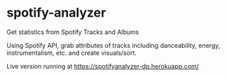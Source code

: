 # spotify-analyzer
Get statistics from Spotify Tracks and Albums  

Using Spotify API, grab attributes of tracks including danceability, energy, instrumentalism, etc. and create visuals/sort.

Live version running at https://spotifyanalyzer-dp.herokuapp.com/
